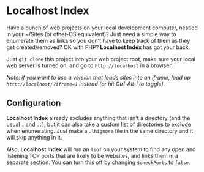 # Localhost Index

Have a bunch of web projects on your local development computer, nestled in your ~/Sites (or other-OS equivalent)? Just need a simple way to enumerate them as links so you don't have to keep track of them as they get created/removed? OK with PHP? **Localhost Index** has got your back.

Just `git clone` this project into your web project root, make sure your local web server is turned on, and go to `http://localhost` in a browser.

_Note: if you want to use a version that loads sites into an iframe, load up `http://localhost/?iframe=1` instead (or hit Ctrl-Alt-i to toggle)._

## Configuration

**Localhost Index** already excludes anything that isn't a directory (and the usual `.` and `..`), but it can also take a custom list of directories to exclude when enumerating. Just make a `.lhignore` file in the same directory and it will skip anything in it.

Also, **Localhost Index** will run an `lsof` on your system to find any open and listening TCP ports that are likely to be websites, and links them in a separate section. You can turn this off by changing `$checkPorts` to `false`.
